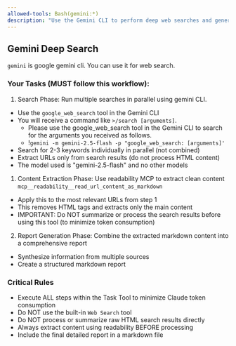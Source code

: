 ```yaml
---
allowed-tools: Bash(gemini:*)
description: "Use the Gemini CLI to perform deep web searches and generate detailed reporting."
---
```


## Gemini Deep Search

`gemini` is google gemini cli. You can use it for web search.

### Your Tasks (MUST follow this workflow):

1. Search Phase: Run multiple searches in parallel using gemini CLI.

- Use the `google_web_search` tool in the Gemini CLI
- You will receive a command like `>/search [arguments]`.
  - Please use the google_web_search tool in the Gemini CLI to search for the arguments you received as follows.
  - !`gemini -m gemini-2.5-flash -p "google_web_search: [arguments]'`
- Search for 2-3 keywords individually in parallel (not combined)
- Extract URLs only from search results (do not process HTML content)
- The model used is "gemini-2.5-flash" and no other models

1. Content Extraction Phase: Use readability MCP to extract clean content `mcp__readability__read_url_content_as_markdown`

- Apply this to the most relevant URLs from step 1
- This removes HTML tags and extracts only the main content
- IMPORTANT: Do NOT summarize or process the search results before using this tool (to minimize token consumption)

2. Report Generation Phase: Combine the extracted markdown content into a comprehensive report

- Synthesize information from multiple sources
- Create a structured markdown report

### Critical Rules

- Execute ALL steps within the Task Tool to minimize Claude token consumption
- Do NOT use the built-in `Web Search` tool
- Do NOT process or summarize raw HTML search results directly
- Always extract content using readability BEFORE processing
- Include the final detailed report in a markdown file
